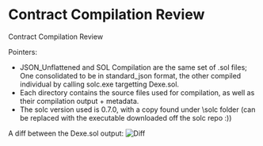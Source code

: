 # Contract Compilation Review
 Contract Compilation Review

Pointers:
- JSON_Unflattened and SOL Compilation are the same set of .sol files; One consolidated to be in standard_json format, the other compiled individual by calling solc.exe targetting Dexe.sol.
- Each directory contains the source files used for compilation, as well as their compilation output + metadata.
- The solc version used is 0.7.0, with a copy found under \solc folder (can be replaced with the executable downloaded off the solc repo :))

A diff between the Dexe.sol output:
![Diff](https://pictr.com/images/2020/10/01/7VRUCQ.png)
